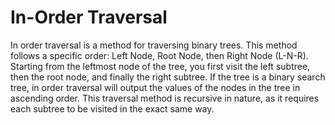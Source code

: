 # In-Order Traversal

In order traversal is a method for traversing binary trees. This method follows a specific order: Left Node, Root Node, then Right Node (L-N-R). Starting from the leftmost node of the tree, you first visit the left subtree, then the root node, and finally the right subtree. If the tree is a binary search tree, in order traversal will output the values of the nodes in the tree in ascending order. This traversal method is recursive in nature, as it requires each subtree to be visited in the exact same way.